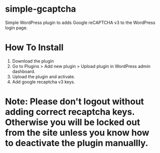 # simple-gcaptcha
Simple WordPress plugin to adds Google reCAPTCHA v3 to the WordPress login page.

# How To Install

01. Download the plugin
02. Go to Plugins > Add new plugin > Upload plugin in WordPress admin dashboard.
03. Upload the plugin and activate.
04. Add google recaptcha v3 keys.

# Note: Please don't logout without adding correct recaptcha keys. Otherwise you will be locked out from the site unless you know how to deactivate the plugin manuallly.
